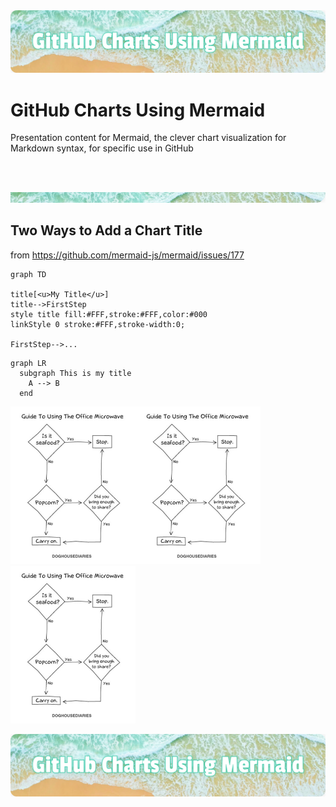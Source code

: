 <img alt="Mermaid Banner" src="images\Mermaid_Banner.png"/>

# GitHub Charts Using Mermaid

Presentation content for Mermaid, the clever chart visualization for Markdown syntax, for specific use in GitHub

<br><br>

<img alt="Mermaid Banner" src="images\Mermaid_HR.png"/>

## Two Ways to Add a Chart Title

from https://github.com/mermaid-js/mermaid/issues/177

```mermaid
graph TD

title[<u>My Title</u>]
title-->FirstStep
style title fill:#FFF,stroke:#FFF,color:#000
linkStyle 0 stroke:#FFF,stroke-width:0;

FirstStep-->...
```

```mermaid
graph LR
  subgraph This is my title
    A --> B
  end
```

<img src="images\microwave.png" alt="Multi Photo Frame to explain how components mesh together" width="200"/><img src="images\microwave.png" alt="Multi Photo Frame to explain how components mesh together" width="200"/><img src="images\microwave.png" alt="Multi Photo Frame to explain how components mesh together" width="200"/>

<a href="http://google.com"><img alt="Mermaid Banner" src="images\Mermaid_Banner.png"/></a>
